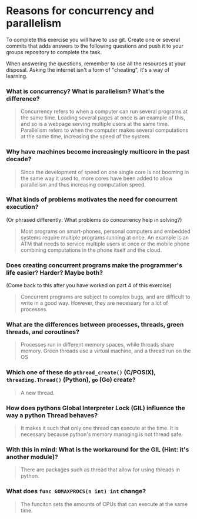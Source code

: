 # Reasons for concurrency and parallelism


To complete this exercise you will have to use git. Create one or several commits that adds answers to the following questions and push it to your groups repository to complete the task.

When answering the questions, remember to use all the resources at your disposal. Asking the internet isn't a form of "cheating", it's a way of learning.

 ### What is concurrency? What is parallelism? What's the difference?
 > Concurrency refers to when a computer can run several programs at the same time. Loading several pages at once is an example of this, and so is a webpage serving multiple users at the same time.
 > Parallelism refers to when the computer makes several computations at the same time, increasing the speed of the system.
 
 ### Why have machines become increasingly multicore in the past decade?
 > Since the development of speed on one single core is not booming in the same way it used to, more cores have been added to allow parallelism and thus increasing computation speed.
 
 ### What kinds of problems motivates the need for concurrent execution?
 (Or phrased differently: What problems do concurrency help in solving?)
 > Most programs on smart-phones, personal computers and embedded systems require multiple programs running at once. An example is an ATM that needs to service multiple users at once or the mobile phone combining computations in the phone itself and the cloud.
 
 ### Does creating concurrent programs make the programmer's life easier? Harder? Maybe both?
 (Come back to this after you have worked on part 4 of this exercise)
 > Concurrent programs are subject to complex bugs, and are difficult to write in a good way. However, they are necessary for a lot of processes.
 
 ### What are the differences between processes, threads, green threads, and coroutines?
 > Processes run in different memory spaces, while threads share memory. Green threads use a virtual machine, and a thread run on the OS
 
 ### Which one of these do `pthread_create()` (C/POSIX), `threading.Thread()` (Python), `go` (Go) create?
 > A new thread.
 
 ### How does pythons Global Interpreter Lock (GIL) influence the way a python Thread behaves?
 > It makes it such that only one thread can execute at the time. It is necessary because python's memory managing is not thread safe.
 
 ### With this in mind: What is the workaround for the GIL (Hint: it's another module)?
 > There are packages such as thread that allow for using threads in python.
 
 ### What does `func GOMAXPROCS(n int) int` change? 
 > The funciton sets the amounts of CPUs that can execute at the same time.
